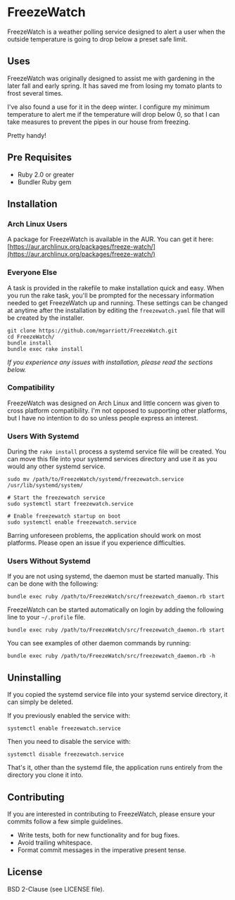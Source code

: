 # FreezeWatch #

FreezeWatch is a weather polling service designed to alert a user when the
outside temperature is going to drop below a preset safe limit.

## Uses ##

FreezeWatch was originally designed to assist me with gardening in the later
fall and early spring. It has saved me from losing my tomato plants to frost
several times.

I've also found a use for it in the deep winter. I configure my minimum
temperature to alert me if the temperature will drop below 0, so that I can
take measures to prevent the pipes in our house from freezing.

Pretty handy!

## Pre Requisites ##

- Ruby 2.0 or greater
- Bundler Ruby gem

## Installation ##

### Arch Linux Users ###

A package for FreezeWatch is available in the AUR. You can get it here:
[https://aur.archlinux.org/packages/freeze-watch/](https://aur.archlinux.org/packages/freeze-watch/)

### Everyone Else ###

A task is provided in the rakefile to make installation quick and easy. When
you run the rake task, you'll be prompted for the necessary information needed
to get FreezeWatch up and running. These settings can be changed at anytime
after the installation by editing the `freezewatch.yaml` file that will be
created by the installer.

    git clone https://github.com/mgarriott/FreezeWatch.git
    cd FreezeWatch/
    bundle install
    bundle exec rake install

*If you experience any issues with installation, please read the sections
below.*

### Compatibility ###

FreezeWatch was designed on Arch Linux and little concern was given to cross
platform compatibility. I'm not opposed to supporting other platforms, but I
have no intention to do so unless people express an interest.

### Users With Systemd ###

During the `rake install` process a systemd service file will be created. You
can move this file into your systemd services directory and use it as you would any
other systemd service.

    sudo mv /path/to/FreezeWatch/systemd/freezewatch.service /usr/lib/systemd/system/

    # Start the freezewatch service
    sudo systemctl start freezewatch.service

    # Enable freezewatch startup on boot
    sudo systemctl enable freezewatch.service

Barring unforeseen problems, the application should work on most platforms.
Please open an issue if you experience difficulties.

### Users Without Systemd ###

If you are not using systemd, the daemon must be started manually. This can be
done with the following:

    bundle exec ruby /path/to/FreezeWatch/src/freezewatch_daemon.rb start

FreezeWatch can be started automatically on login by adding the following line
to your `~/.profile` file.

    bundle exec ruby /path/to/FreezeWatch/src/freezewatch_daemon.rb start

You can see examples of other daemon commands by running:

    bundle exec ruby /path/to/FreezeWatch/src/freezewatch_daemon.rb -h

## Uninstalling ##

If you copied the systemd service file into your systemd service directory, it
can simply be deleted.

If you previously enabled the service with:

    systemctl enable freezewatch.service

Then you need to disable the service with:

    systemctl disable freezewatch.service

That's it, other than the systemd file, the application runs entirely from the
directory you clone it into.

## Contributing ##

If you are interested in contributing to FreezeWatch, please ensure your
commits follow a few simple guidelines.

- Write tests, both for new functionality and for bug fixes.
- Avoid trailing whitespace.
- Format commit messages in the imperative present tense.

## License ##

BSD 2-Clause (see LICENSE file).
